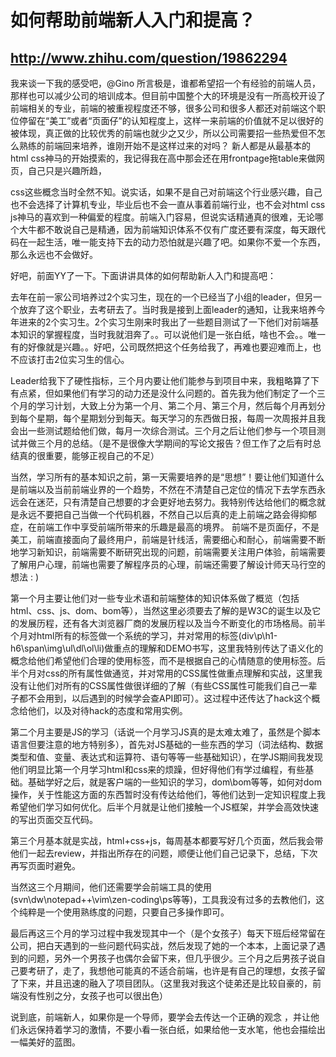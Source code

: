 # 如何帮助前端新人入门和提高？

## http://www.zhihu.com/question/19862294
我来谈一下我的感受吧，@Gino 所言极是，谁都希望招一个有经验的前端人员，那样也可以减少公司的培训成本。但目前中国整个大的环境是没有一所高校开设了前端相关的专业，前端的被重视程度还不够，很多公司和很多人都还对前端这个职位停留在“美工”或者“页面仔”的认知程度上，这样一来前端的价值就不足以很好的被体现，真正做的比较优秀的前端也就少之又少，所以公司需要招一些热爱但不怎么熟练的前端回来培养，谁刚开始不是这样过来的对吗？
新人都是从最基本的html css神马的开始摸索的，我记得我在高中那会还在用frontpage拖table来做网页，自己只是兴趣所趋，<div> css这些概念当时全然不知。说实话，如果不是自己对前端这个行业感兴趣，自己也不会选择了计算机专业，毕业后也不会一直从事着前端行业，也不会对html css js神马的喜欢到一种偏爱的程度。前端入门容易，但说实话精通真的很难，无论哪个大牛都不敢说自己是精通，因为前端知识体系不仅有广度还要有深度，每天跟代码在一起生活，唯一能支持下去的动力恐怕就是兴趣了吧。如果你不爱一个东西，那么永远也不会做好。

好吧，前面YY了一下。下面讲讲具体的如何帮助新人入门和提高吧：

去年在前一家公司培养过2个实习生，现在的一个已经当了小组的leader，但另一个放弃了这个职业，去考研去了。当时我是接到上面leader的通知，让我来培养今年进来的2个实习生。2个实习生刚来时我出了一些题目测试了一下他们对前端基本知识的掌握程度，当时我就泪奔了。。可以说他们是一张白纸，啥也不会。。唯一有的好像就是兴趣。。好吧，公司既然把这个任务给我了，再难也要迎难而上，也不应该打击2位实习生的信心。

Leader给我下了硬性指标，三个月内要让他们能参与到项目中来，我粗略算了下 有点紧，但如果他们有学习的动力还是没什么问题的。首先我为他们制定了一个三个月的学习计划，大致上分为第一个月、第二个月、第三个月，然后每个月再划分到每个星期，每个星期划分到每天。每天学习的东西做日报，每周一次周报并且我会出一些测试题给他们做，每月一次综合测试。三个月之后让他们参与一个项目测试并做三个月的总结。（是不是很像大学期间的写论文报告？但工作了之后有时总结真的很重要，能够正视自己的不足）

当然，学习所有的基本知识之前，第一天需要培养的是“思想”！要让他们知道什么是前端以及当前前端业界的一个趋势，不然在不清楚自己定位的情况下去学东西永远会在迷茫，只有清楚自己想要的才会更好地去努力。我特别传达给他们的概念就是永远不要把自己当做一个代码机器，不然自己以后真的走上前端之路会得抑郁症，在前端工作中享受前端所带来的乐趣是最高的境界。
前端不是页面仔，不是美工，前端直接面向了最终用户，前端是针线活，需要细心和耐心，前端需要不断地学习新知识，前端需要不断研究出现的问题，前端需要关注用户体验，前端需要了解用户心理，前端也需要了解程序员的心理，前端还需要了解设计师天马行空的想法 : )

第一个月主要让他们对一些专业术语和前端整体的知识体系做了概览（包括html、css、js、dom、bom等），当然这里必须要去了解的是W3C的诞生以及它的发展历程，还有各大浏览器厂商的发展历程以及当今不断变化的市场格局。前半个月对html所有的标签做一个系统的学习，并对常用的标签(div\p\h1-h6\span\img\ul\dl\ol\li)做重点的理解和DEMO书写，这里我特别传达了语义化的概念给他们希望他们合理的使用标签，而不是根据自己的心情随意的使用标签。后半个月对css的所有属性做通览，并对常用的CSS属性做重点理解和实战，这里我没有让他们对所有的CSS属性做很详细的了解（有些CSS属性可能我们自己一辈子都不会用到，以后遇到的时候学会查API即可）。这过程中还传达了hack这个概念给他们，以及对待hack的态度和常用实例。

第二个月主要是JS的学习（话说一个月学习JS真的是太难太难了，虽然是个脚本语言但要注意的地方特别多），首先对JS基础的一些东西的学习（词法结构、数据类型和值、变量、表达式和运算符、语句等等一些基础知识），在学JS期间我发现他们明显比第一个月学习html和css来的烦躁，但好得他们有学过编程，有些基础。基础学好之后，就是客户端的一些知识的学习，dom\bom等等，如何对dom操作，关于性能这方面的东西暂时没有传达给他们，等他们达到一定知识程度上我希望他们学习如何优化。后半个月就是让他们接触一个JS框架，并学会高效快速的写出页面交互代码。

第三个月基本就是实战，html+css+js，每周基本都要写好几个页面，然后我会带他们一起去review，并指出所存在的问题，顺便让他们自己记录下，总结，下次再写页面时避免。

当然这三个月期间，他们还需要学会前端工具的使用(svn\dw\notepad++\vim\zen-coding\ps等等)，工具我没有过多的去教他们，这个纯粹是一个使用熟练度的问题，只要自己多操作即可。

最后再这三个月的学习过程中我发现其中一个（是个女孩子）每天下班后经常留在公司，把白天遇到的一些问题代码实战，然后发现了她的一个本本，上面记录了遇到的问题，另外一个男孩子也偶尔会留下来，但几乎很少。三个月之后男孩子说自己要考研了，走了，我想他可能真的不适合前端，也许是有自己的理想，女孩子留了下来，并且迅速的融入了项目团队。（这里我对我这个徒弟还是比较自豪的，前端没有性别之分，女孩子也可以很出色）

说到底，前端新人，如果你是一个导师，要学会去传达一个正确的观念 ，并让他们永远保持着学习的激情，不要小看一张白纸，如果给他一支水笔，他也会描绘出一幅美好的蓝图。

## 